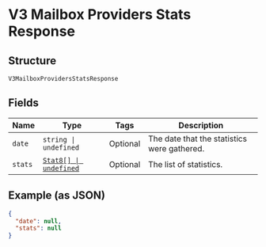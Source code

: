 
# V3 Mailbox Providers Stats Response

## Structure

`V3MailboxProvidersStatsResponse`

## Fields

| Name | Type | Tags | Description |
|  --- | --- | --- | --- |
| `date` | `string \| undefined` | Optional | The date that the statistics were gathered. |
| `stats` | [`Stat8[] \| undefined`](../../doc/models/stat-8.md) | Optional | The list of statistics. |

## Example (as JSON)

```json
{
  "date": null,
  "stats": null
}
```

